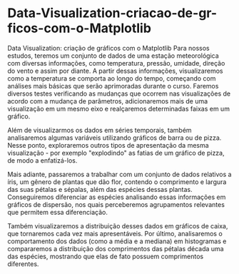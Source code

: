 # Data-Visualization-criacao-de-gr-ficos-com-o-Matplotlib
Data Visualization: criação de gráficos com o Matplotlib
Para nossos estudos, teremos um conjunto de dados de uma estação meteorológica com diversas informações, como temperatura, pressão, umidade, direção do vento e assim por diante. A partir dessas informações, visualizaremos como a temperatura se comporta ao longo do tempo, começando com análises mais básicas que serão aprimoradas durante o curso. Faremos diversos testes verificando as mudanças que ocorrem nas visualizações de acordo com a mudança de parâmetros, adicionaremos mais de uma visualização em um mesmo eixo e realçaremos determinadas faixas em um gráfico.

Além de visualizarmos os dados em séries temporais, também analisaremos algumas variáveis utilizando gráficos de barra ou de pizza. Nesse ponto, exploraremos outros tipos de apresentação da mesma visualização - por exemplo "explodindo" as fatias de um gráfico de pizza, de modo a enfatizá-los.

Mais adiante, passaremos a trabalhar com um conjunto de dados relativos a íris, um gênero de plantas que dão flor, contendo o comprimento e largura das suas pétalas e sépalas, além das espécies dessas plantas. Conseguiremos diferenciar as espécies analisando essas informações em gráficos de dispersão, nos quais perceberemos agrupamentos relevantes que permitem essa diferenciação.

Também visualizaremos a distribuição desses dados em gráficos de caixa, que tornaremos cada vez mais apresentáveis. Por último, analisaremos o comportamento dos dados (como a média e a mediana) em histogramas e compararemos a distribuição dos comprimentos das pétalas década uma das espécies, mostrando que elas de fato possuem comprimentos diferentes.
